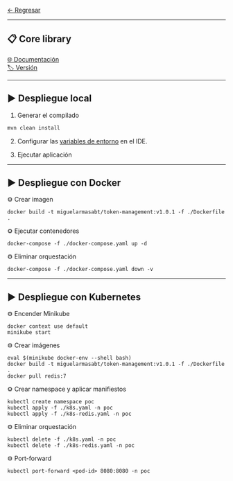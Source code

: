 
[← Regresar](../README.md) <br>

---
## 📋 Core library
[🌐 Documentación](https://github.com/miguel-armas-abt/backend-core-library) <br>
[🏷️ Versión](./src/main/java/com/demo/service/commons/core/package-info.java) <br>

---

## ▶️ Despliegue local

1. Generar el compilado
```sh
mvn clean install
```

2. Configurar las [variables de entorno](./variables.env) en el IDE.

2. Ejecutar aplicación


---

## ▶️ Despliegue con Docker

⚙️ Crear imagen
```shell
docker build -t miguelarmasabt/token-management:v1.0.1 -f ./Dockerfile .
```

⚙️ Ejecutar contenedores
```shell
docker-compose -f ./docker-compose.yaml up -d
```

⚙️ Eliminar orquestación
```shell
docker-compose -f ./docker-compose.yaml down -v
```

---

## ▶️ Despliegue con Kubernetes

⚙️ Encender Minikube
```shell
docker context use default
minikube start
```

⚙️ Crear imágenes
```shell
eval $(minikube docker-env --shell bash)
docker build -t miguelarmasabt/token-management:v1.0.1 -f ./Dockerfile .
docker pull redis:7
```

⚙️ Crear namespace y aplicar manifiestos
```shell
kubectl create namespace poc
kubectl apply -f ./k8s.yaml -n poc
kubectl apply -f ./k8s-redis.yaml -n poc
```

⚙️ Eliminar orquestación
```shell
kubectl delete -f ./k8s.yaml -n poc
kubectl delete -f ./k8s-redis.yaml -n poc
```

⚙️ Port-forward
```shell
kubectl port-forward <pod-id> 8080:8080 -n poc
```
